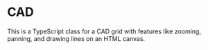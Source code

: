 # CAD
This is a TypeScript class for a CAD grid with features like zooming, panning, and drawing lines on an HTML canvas.
